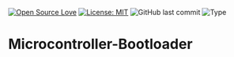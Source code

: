 [![Open Source Love](https://badges.frapsoft.com/os/v1/open-source.svg?style=flat)](https://github.com/ellerbrock/open-source-badges/)
[![License: MIT](https://img.shields.io/badge/License-MIT-blue.svg?logo=github&color=%23F7DF1E)](https://opensource.org/licenses/MIT)
![GitHub last commit](https://img.shields.io/github/last-commit/cakraawijaya/Microcontroller-Bootloader?logo=Codeforces&logoColor=white&color=%23F7DF1E)
![Type](https://img.shields.io/badge/Type-Bootloader-light.svg?style=flat&logo=gitbook&logoColor=white&color=%23F7DF1E)

# Microcontroller-Bootloader